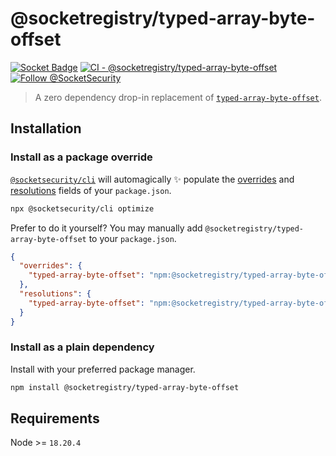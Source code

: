 # @socketregistry/typed-array-byte-offset

[![Socket Badge](https://socket.dev/api/badge/npm/package/@socketregistry/typed-array-byte-offset)](https://socket.dev/npm/package/@socketregistry/typed-array-byte-offset)
[![CI - @socketregistry/typed-array-byte-offset](https://github.com/SocketDev/socket-registry-js/actions/workflows/test.yml/badge.svg)](https://github.com/SocketDev/socket-registry-js/actions/workflows/test.yml)
[![Follow @SocketSecurity](https://img.shields.io/twitter/follow/SocketSecurity?style=social)](https://twitter.com/SocketSecurity)

> A zero dependency drop-in replacement of
> [`typed-array-byte-offset`](https://www.npmjs.com/package/typed-array-byte-offset).

## Installation

### Install as a package override

[`@socketsecurity/cli`](https://www.npmjs.com/package/@socketsecurity/cli) will
automagically :sparkles: populate the
[overrides](https://docs.npmjs.com/cli/v9/configuring-npm/package-json#overrides)
and [resolutions](https://yarnpkg.com/configuration/manifest#resolutions) fields
of your `package.json`.

```sh
npx @socketsecurity/cli optimize
```

Prefer to do it yourself? You may manually add
`@socketregistry/typed-array-byte-offset` to your `package.json`.

```json
{
  "overrides": {
    "typed-array-byte-offset": "npm:@socketregistry/typed-array-byte-offset@^1"
  },
  "resolutions": {
    "typed-array-byte-offset": "npm:@socketregistry/typed-array-byte-offset@^1"
  }
}
```

### Install as a plain dependency

Install with your preferred package manager.

```sh
npm install @socketregistry/typed-array-byte-offset
```

## Requirements

Node >= `18.20.4`

